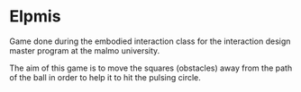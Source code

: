<h1>Elpmis</h1>
Game done during the embodied interaction class for the interaction design master program at the malmo university.

The aim of this game is to move the squares (obstacles) away from the path of the ball in order to help it to hit the pulsing circle.